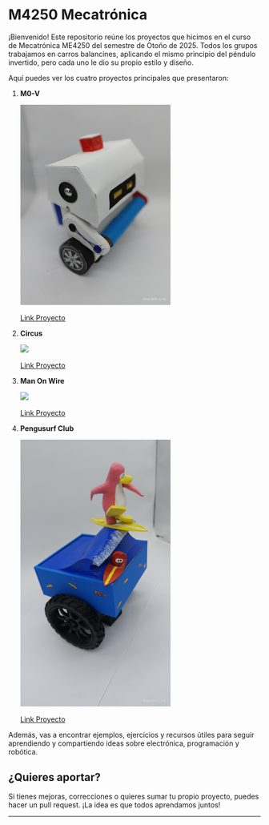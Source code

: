 # M4250 Mecatrónica

¡Bienvenido! Este repositorio reúne los proyectos que hicimos en el curso de Mecatrónica ME4250 del semestre de Otoño de 2025. Todos los grupos trabajamos en carros balancines, aplicando el mismo principio del péndulo invertido, pero cada uno le dio su propio estilo y diseño.

Aquí puedes ver los cuatro proyectos principales que presentaron:

1. **M0-V**
   
   <img src="Pics/mo-v.jpg"  width="300">
   
   [Link Proyecto](https://github.com/CarlosCornejoM/M0-V.git)

2. **Circus**
   
   <img src="Pics/circus.jpg" width="300">

   [Link Proyecto]()

3. **Man On Wire**

   <img src="Pics/manonwire.jpg" width="300">

   [Link Proyecto](https://github.com/julioechavarria/Mecatr-nica---Man-on-the-Wire.git)
   

4. **Pengusurf Club**
   
   <img src="Pics/pengusurf.jpg" width="300">

   [Link Proyecto](https://github.com/201ms/Pengusurf-Club.git)

Además, vas a encontrar ejemplos, ejercicios y recursos útiles para seguir aprendiendo y compartiendo ideas sobre electrónica, programación y robótica.

## ¿Quieres aportar?

Si tienes mejoras, correcciones o quieres sumar tu propio proyecto, puedes hacer un pull request. ¡La idea es que todos aprendamos juntos!

---
